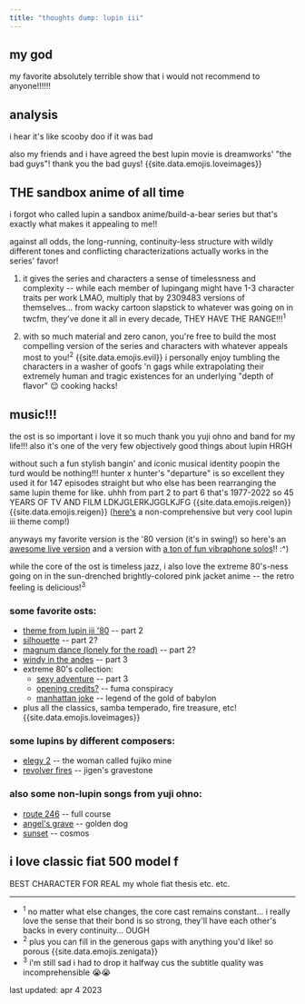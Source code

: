 ```yaml
---
title: "thoughts dump: lupin iii"
---
```


## my god

my favorite absolutely terrible show that i would not recommend to anyone!!!!!!

## analysis

i hear it's like scooby doo if it was bad

also my friends and i have agreed the best lupin movie is dreamworks' "the bad guys"! thank you the bad guys! {{site.data.emojis.loveimages}}

## THE sandbox anime of all time

i forgot who called lupin a sandbox anime/build-a-bear series but that's exactly what makes it appealing to me!!

against all odds, the long-running, continuity-less structure with wildly different tones and conflicting characterizations actually works in the series' favor!

1) it gives the series and characters a sense of timelessness and complexity -- while each member of lupingang might have 1-3 character traits per work LMAO, multiply that by 2309483 versions of themselves... from wacky cartoon slapstick to whatever was going on in twcfm, they've done it all in every decade, THEY HAVE THE RANGE!!!<sup>1</sup>

2) with so much material and zero canon, you're free to build the most compelling version of the series and characters with whatever appeals most to you!<sup>2</sup> {{site.data.emojis.evil}} i personally enjoy tumbling the characters in a washer of goofs 'n gags while extrapolating their extremely human and tragic existences for an underlying "depth of flavor" 😌 cooking hacks!

## music!!!

the ost is so important i love it so much thank you yuji ohno and band for my life!!! also it's one of the very few objectively good things about lupin HRGH

without such a fun stylish bangin' and iconic musical identity poopin the turd would be nothing!!! hunter x hunter's "departure" is so excellent they used it for 147 episodes straight but who else has been rearranging the same lupin theme for like. uhhh from part 2 to part 6 that's 1977-2022 so 45 YEARS OF TV AND FILM LDKJGLERKJGGLKJFG {{site.data.emojis.reigen}} {{site.data.emojis.reigen}} ([here's](https://completely-legit.tumblr.com/post/650235599173926912) a non-comprehensive but very cool lupin iii theme comp!)

anyways my favorite version is the '80 version (it's in swing!) so here's an [awesome live version](https://www.youtube.com/watch?v=Kyl7fgvV1oo) and a version with [a ton of fun vibraphone solos](https://www.youtube.com/watch?v=6ZMitvIHIkI)!! :^)

while the core of the ost is timeless jazz, i also love the extreme 80's-ness going on in the sun-drenched brightly-colored pink jacket anime -- the retro feeling is delicious!<sup>3</sup>

### some favorite osts:

- [theme from lupin iii '80](https://www.youtube.com/watch?v=mujtQQENbnA) -- part 2
- [silhouette](https://www.youtube.com/watch?v=eHXrtbhiZ4M) -- part 2?
- [magnum dance (lonely for the road)](https://www.youtube.com/watch?v=IJ6cQDZMg14) -- part 2?
- [windy in the andes](https://www.youtube.com/watch?v=JokrlSGq2RU) -- part 3
- extreme 80's collection:
  - [sexy adventure](https://www.youtube.com/watch?v=G8jwJlHqISE) -- part 3
  - [opening credits?](https://www.youtube.com/watch?v=cYZ1mjvu7Rg) -- fuma conspiracy
  - [manhattan joke](https://www.youtube.com/watch?v=5tqmdQPEYHE) -- legend of the gold of babylon
- plus all the classics, samba temperado, fire treasure, etc! {{site.data.emojis.loveimages}}

### some lupins by different composers:

- [elegy 2](https://www.youtube.com/watch?v=Q_dRBBfLMcw) -- the woman called fujiko mine
- [revolver fires](https://www.youtube.com/watch?v=c3tlslGPwWI) -- jigen's gravestone

### also some non-lupin songs from yuji ohno:

- [route 246](https://www.youtube.com/watch?v=pcTYlJ_Jvqc) -- full course
- [angel's grave](https://www.youtube.com/watch?v=9i7wNMul7s4) -- golden dog
- [sunset](https://www.youtube.com/watch?v=0H594neW1EM) -- cosmos

## i love classic fiat 500 model f

BEST CHARACTER FOR REAL my whole fiat thesis etc. etc.

---

- <sup>1</sup> no matter what else changes, the core cast remains constant... i really love the sense that their bond is so strong, they'll have each other's backs in every continuity... OUGH
- <sup>2</sup> plus you can fill in the generous gaps with anything you'd like! so porous {{site.data.emojis.zenigata}}
- <sup>3</sup> i'm still sad i had to drop it halfway cus the subtitle quality was incomprehensible 😭😭

last updated: apr 4 2023
